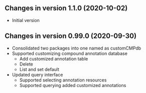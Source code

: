 ## Changes in version 1.1.0 (2020-10-02)
+ Initial version 

## Changes in version 0.99.0 (2020-09-30)
+ Consolidated two packages into one named as customCMPdb
+ Supported customizing compound annotation database
  - Add customized annotation table
  - Delete 
  - List and set default
+ Updated query interface
  - Supported selecting annotation resources
  - Supported querying added customized annotations